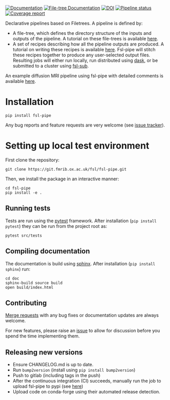 [![Documentation](https://img.shields.io/badge/Documentation-fsl--pipe-blue)](https://open.win.ox.ac.uk/pages/fsl/fsl-pipe)
[![File-tree Documentation](https://img.shields.io/badge/Documentation-file--tree-blue)](https://open.win.ox.ac.uk/pages/fsl/file-tree)
[![DOI](https://zenodo.org/badge/DOI/10.5281/zenodo.6577069.svg)](https://doi.org/10.5281/zenodo.6577069)
[![Pipeline status](https://git.fmrib.ox.ac.uk/fsl/fsl-pipe/badges/main/pipeline.svg)](https://git.fmrib.ox.ac.uk/fsl/fsl-pipe/-/pipelines/latest)
[![Coverage report](https://git.fmrib.ox.ac.uk/fsl/fsl-pipe/badges/main/coverage.svg)](https://open.win.ox.ac.uk/pages/fsl/fsl-pipe/htmlcov)

Declarative pipelines based on Filetrees. A pipeline is defined by:
- A file-tree, which defines the directory structure of the inputs and outputs of the pipeline. A tutorial on these file-trees is available [here](https://open.win.ox.ac.uk/pages/fsl/file-tree).
- A set of recipes describing how all the pipeline outputs are produced. A tutorial on writing these recipes is available [here](https://open.win.ox.ac.uk/pages/fsl/fsl-pipe).
Fsl-pipe will stitch these recipes together to produce any user-selected output files.
Resulting jobs will either run locally, run distributed using [dask](https://www.dask.org), or be submitted to a cluster using [fsl-sub](https://git.fmrib.ox.ac.uk/fsl/fsl_sub).

An example diffusion MRI pipeline using fsl-pipe with detailed comments is available [here](https://git.fmrib.ox.ac.uk/ndcn0236/fsl-pipe-example).

# Installation
```shell
pip install fsl-pipe
```

Any bug reports and feature requests are very welcome (see [issue tracker](https://git.fmrib.ox.ac.uk/fsl/fsl-pipe/-/issues)).

# Setting up local test environment
First clone the repository:
```shell
git clone https://git.fmrib.ox.ac.uk/fsl/fsl-pipe.git
```

Then, we install the package in an interactive manner:
```shell
cd fsl-pipe
pip install -e .
```

## Running tests
Tests are run using the [pytest](https://docs.pytest.org) framework. After installation (`pip install pytest`) they can be run from the project root as:
```shell
pytest src/tests
```

## Compiling documentation
The documentation is build using [sphinx](https://www.sphinx-doc.org/en/master/). After installation (`pip install sphinx`) run:
```shell
cd doc
sphinx-build source build
open build/index.html
```

## Contributing
[Merge requests](https://git.fmrib.ox.ac.uk/fsl/fsl-pipe/-/merge_requests) with any bug fixes or documentation updates are always welcome. 

For new features, please raise an [issue](https://git.fmrib.ox.ac.uk/fsl/fsl-pipe/-/issues) to allow for discussion before you spend the time implementing them.

## Releasing new versions
- Ensure CHANGELOG.md is up to date.
- Run `bump2version` (install using `pip install bump2version`)
- Push to gitlab (including tags in the push)
- After the continuous integration (CI) succeeds, manually run the job to upload fsl-pipe to pypi (see [here](https://git.fmrib.ox.ac.uk/fsl/fsl-pipe/-/pipelines/latest))
- Upload code on conda-forge using their automated release detection.
